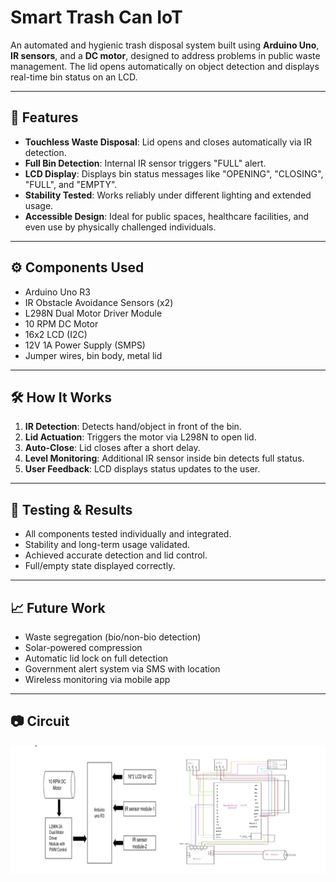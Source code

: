 # Smart Trash Can IoT

An automated and hygienic trash disposal system built using **Arduino Uno**, **IR sensors**, and a **DC motor**, designed to address problems in public waste management. The lid opens automatically on object detection and displays real-time bin status on an LCD.

---

## 📌 Features
- **Touchless Waste Disposal**: Lid opens and closes automatically via IR detection.
- **Full Bin Detection**: Internal IR sensor triggers "FULL" alert.
- **LCD Display**: Displays bin status messages like "OPENING", "CLOSING", "FULL", and "EMPTY".
- **Stability Tested**: Works reliably under different lighting and extended usage.
- **Accessible Design**: Ideal for public spaces, healthcare facilities, and even use by physically challenged individuals.

---

## ⚙️ Components Used
- Arduino Uno R3
- IR Obstacle Avoidance Sensors (x2)
- L298N Dual Motor Driver Module
- 10 RPM DC Motor
- 16x2 LCD (I2C)
- 12V 1A Power Supply (SMPS)
- Jumper wires, bin body, metal lid

---

## 🛠️ How It Works
1. **IR Detection**: Detects hand/object in front of the bin.
2. **Lid Actuation**: Triggers the motor via L298N to open lid.
3. **Auto-Close**: Lid closes after a short delay.
4. **Level Monitoring**: Additional IR sensor inside bin detects full status.
5. **User Feedback**: LCD displays status updates to the user.

---

## 🧪 Testing & Results
- All components tested individually and integrated.
- Stability and long-term usage validated.
- Achieved accurate detection and lid control.
- Full/empty state displayed correctly.

---

## 📈 Future Work
- Waste segregation (bio/non-bio detection)
- Solar-powered compression
- Automatic lid lock on full detection
- Government alert system via SMS with location
- Wireless monitoring via mobile app

---

## 📷 Circuit
![System Architecture](Diagram.png)

